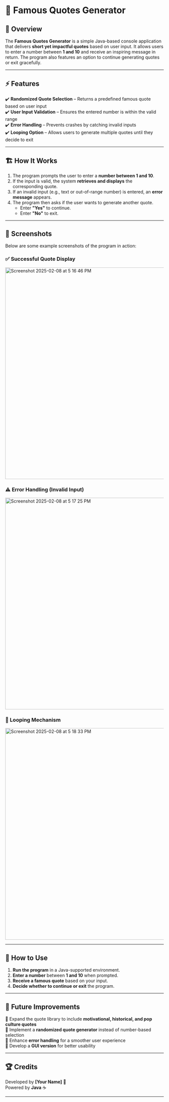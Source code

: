 # 📜 Famous Quotes Generator  

## 📌 Overview  
The **Famous Quotes Generator** is a simple Java-based console application that delivers **short yet impactful quotes** based on user input. It allows users to enter a number between **1 and 10** and receive an inspiring message in return. The program also features an option to continue generating quotes or exit gracefully.  

---

## ⚡ Features  
✔️ **Randomized Quote Selection** – Returns a predefined famous quote based on user input  
✔️ **User Input Validation** – Ensures the entered number is within the valid range  
✔️ **Error Handling** – Prevents crashes by catching invalid inputs  
✔️ **Looping Option** – Allows users to generate multiple quotes until they decide to exit  

---

## 🏗️ How It Works  
1. The program prompts the user to enter a **number between 1 and 10**.  
2. If the input is valid, the system **retrieves and displays** the corresponding quote.  
3. If an invalid input (e.g., text or out-of-range number) is entered, an **error message** appears.  
4. The program then asks if the user wants to generate another quote.  
   - Enter **"Yes"** to continue.  
   - Enter **"No"** to exit.  

---

## 📸 Screenshots  
Below are some example screenshots of the program in action:  

### ✅ Successful Quote Display  

<img src="https://github.com/user-attachments/assets/0113b4de-2aa0-47c5-8894-78aed37021c6" width="670" alt="Screenshot 2025-02-08 at 5 16 46 PM">

### ⚠️ Error Handling (Invalid Input)  
<img src="https://github.com/user-attachments/assets/1f9c9d49-6cf7-4367-a2f6-0f881bd9cb44" width="670" alt="Screenshot 2025-02-08 at 5 17 25 PM">

### 🔄 Looping Mechanism  
<img src="https://github.com/user-attachments/assets/4ef2d7b3-9998-4673-ae48-9a980a0fd027" width="670" alt="Screenshot 2025-02-08 at 5 18 33 PM">

---

## 🚀 How to Use  
1. **Run the program** in a Java-supported environment.  
2. **Enter a number** between **1 and 10** when prompted.  
3. **Receive a famous quote** based on your input.  
4. **Decide whether to continue or exit** the program.  

---

## 🎯 Future Improvements  
🔹 Expand the quote library to include **motivational, historical, and pop culture quotes**  
🔹 Implement a **randomized quote generator** instead of number-based selection  
🔹 Enhance **error handling** for a smoother user experience  
🔹 Develop a **GUI version** for better usability  

---

## 🏆 Credits  
Developed by **[Your Name]** 🚀  
Powered by **Java** ☕  

---
